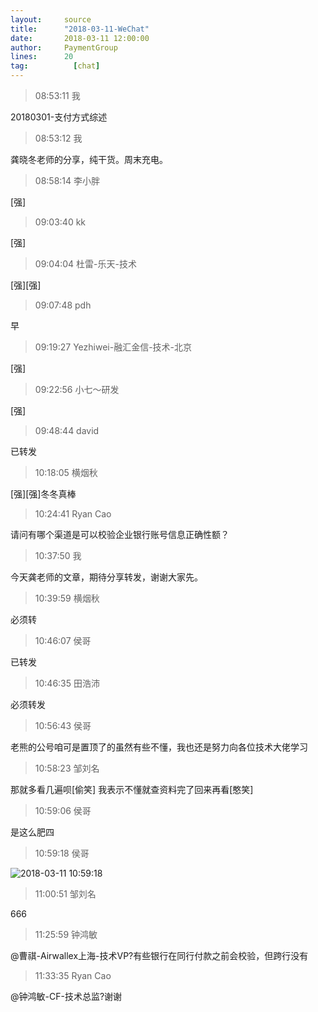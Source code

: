 ```yaml
---
layout:     source 
title:      "2018-03-11-WeChat"
date:       2018-03-11 12:00:00
author:     PaymentGroup
lines:      20 
tag:		  [chat]
---
```

> 08:53:11  我  
   
20180301-支付方式综述  
   
> 08:53:12  我  
   
龚晓冬老师的分享，纯干货。周末充电。  
   
> 08:58:14  李小胖  
   
[强]  
   
> 09:03:40  kk  
   
[强]  
   
> 09:04:04  杜雷-乐天-技术  
   
[强][强]  
   
> 09:07:48  pdh  
   
早  
   
> 09:19:27  Yezhiwei-融汇金信-技术-北京  
   
[强]  
   
> 09:22:56  小七～研发  
   
[强]  
   
> 09:48:44  david  
   
已转发  
   
> 10:18:05  横烟秋  
   
[强][强]冬冬真棒  
   
> 10:24:41  Ryan Cao  
   
请问有哪个渠道是可以校验企业银行账号信息正确性额？  
   
> 10:37:50  我  
   
今天龚老师的文章，期待分享转发，谢谢大家先。   
   
> 10:39:59  横烟秋  
   
必须转  
   
> 10:46:07  侯哥  
   
已转发  
   
> 10:46:35  田浩沛  
   
必须转发  
   
> 10:56:43  侯哥  
   
老熊的公号咱可是置顶了的虽然有些不懂，我也还是努力向各位技术大佬学习  
   
> 10:58:23  邹刘名  
   
那就多看几遍呗[偷笑]   我表示不懂就查资料完了回来再看[憨笑]  
   
> 10:59:06  侯哥  
   
是这么肥四  
   
> 10:59:18  侯哥  
   
![2018-03-11 10:59:18](http://static.cocolian.cn/img/201803/20180311_105918.png) 
   
> 11:00:51  邹刘名  
   
666  
   
> 11:25:59  钟鸿敏  
   
@曹祺-Airwallex上海-技术VP?有些银行在同行付款之前会校验，但跨行没有  
   
> 11:33:35  Ryan Cao  
   
@钟鸿敏-CF-技术总监?谢谢  
   
